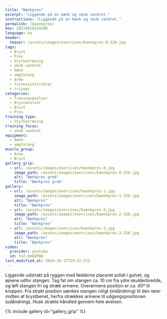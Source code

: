 ```yaml
---
title: "Bænkpres"
excerpt: "Liggende på en bænk og skub vandret."
instructions: "Liggende på en bænk og skub vandret."
permalink: /baenkpres/
key: 20210818224100
language: da
header:
  teaser: /assets/images/exercises/baenkpres-0-320.jpg
tags:
  - Bryst
  - Pres
  - Styrketræning
  - skub vandret
  - bænk
  - vægtstang
  - Arme
  - fitnessinstruktør
  - triceps
categories:
  - Træningsøvelser
  - Brystøvelser
  - Bryst
  - Pres
training_type:
  - Styrketræning
training_focus:
  - skub vandret
equipment:
  - bænk
  - vægtstang
muscle_group:
  - Arme
  - Bryst
gallery_grip:
  - url: /assets/images/exercises/baenkpres-0.jpg
    image_path: /assets/images/exercises/baenkpres-0-320.jpg
    alt: "Bænkpres greb"
    title: "Bænkpres greb"
gallery:
  - url: /assets/images/exercises/baenkpres-1.jpg
    image_path: /assets/images/exercises/baenkpres-1-320.jpg
    alt: "Bænkpres"
    title: "Bænkpres"
  - url: /assets/images/exercises/baenkpres-2.jpg
    image_path: /assets/images/exercises/baenkpres-2-320.jpg
    alt: "Bænkpres"
    title: "Bænkpres"
  - url: /assets/images/exercises/baenkpres-3.jpg
    image_path: /assets/images/exercises/baenkpres-3-320.jpg
    alt: "Bænkpres"
    title: "Bænkpres"
video:
  provider: youtube
  id: tnZ-OmG9PDQ
last_modified_at: 2014-10-12T19:32:27Z
---
```


Liggende udstrakt på ryggen med fødderne placeret solidt i gulvet, og øjnene udfor stangen. Tag fat om stangen ca. 10 cm fra ydre skulderbredde, og løft stangen fri og stræk armene. Overarmens position er ca. 45º til kroppen. Fra strakt position sænkes stangen roligt (indåndning) til den rører midten af brystbenet, herfra strækkes armene til udgangspositionen (udåndning). Husk strakte håndled gennem hele øvelsen.

{% include gallery id="gallery_grip" %}

